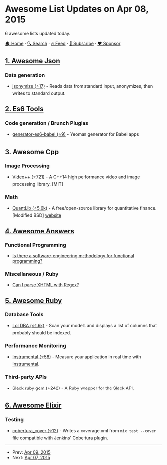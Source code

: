 # Awesome List Updates on Apr 08, 2015

6 awesome lists updated today.

[🏠 Home](/README.md) · [🔍 Search](https://www.trackawesomelist.com/search/) · [🔥 Feed](https://www.trackawesomelist.com/rss.xml) · [📮 Subscribe](https://trackawesomelist.us17.list-manage.com/subscribe?u=d2f0117aa829c83a63ec63c2f&id=36a103854c) · [❤️  Sponsor](https://github.com/sponsors/theowenyoung)



## [1. Awesome Json](/content/burningtree/awesome-json/README.md)

### Data generation

*   [jsonymize (⭐17)](https://github.com/cameronhunter/jsonymize) - Reads data from standard input, anonymizes, then writes to standard output.

## [2. Es6 Tools](/content/addyosmani/es6-tools/README.md)

### Code generation / Brunch Plugins

*   [generator-es6-babel (⭐9)](https://github.com/HenriqueLimas/generator-es6-babel) - Yeoman generator for Babel apps

## [3. Awesome Cpp](/content/fffaraz/awesome-cpp/README.md)

### Image Processing

*   [Video++ (⭐721)](https://github.com/matt-42/vpp) - A C++14 high performance video and image processing library. \[MIT]

### Math

*   [QuantLib (⭐5.6k)](https://github.com/lballabio/quantlib) - A free/open-source library for quantitative finance. \[Modified BSD] [website](http://quantlib.org/)

## [4. Awesome Answers](/content/cyberglot/awesome-answers/README.md)

### Functional Programming

*   [Is there a software-engineering methodology for functional programming?](http://stackoverflow.com/a/4905458/1766338)

### Miscellaneous / Ruby

*   [Can I parse XHTML with Regex?](http://stackoverflow.com/a/1732454)

## [5. Awesome Ruby](/content/markets/awesome-ruby/README.md)

### Database Tools

*   [Lol DBA (⭐1.6k)](https://github.com/plentz/lol_dba) - Scan your models and displays a list of columns that probably should be indexed.

### Performance Monitoring

*   [Instrumental (⭐58)](https://github.com/expectedbehavior/instrumental_agent) - Measure your application in real time with [Instrumental](http://instrumentalapp.com).

### Third-party APIs

*   [Slack ruby gem (⭐242)](https://github.com/aki017/slack-ruby-gem) - A Ruby wrapper for the Slack API.

## [6. Awesome Elixir](/content/h4cc/awesome-elixir/README.md)

### Testing

*   [cobertura\_cover (⭐12)](https://github.com/PSPDFKit-labs/cobertura_cover) - Writes a coverage.xml from `mix test --cover` file compatible with Jenkins' Cobertura plugin.

---

- Prev: [Apr 09, 2015](/content/2015/04/09/README.md)
- Next: [Apr 07, 2015](/content/2015/04/07/README.md)